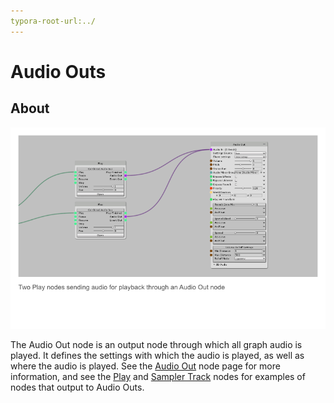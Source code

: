 ```yaml
---
typora-root-url:../
---
```


# Audio Outs

## About

![Audio Out Node Example](IMG/AudioOutNodeExample.png)

The Audio Out node is an output node through which all graph audio is played. It defines the settings with which the audio is played, as well as where the audio is played. See the [Audio Out](Audio-Out) node page for more information, and see the [Play](Play) and [Sampler Track](Sampler-Track) nodes for examples of nodes that output to Audio Outs.
